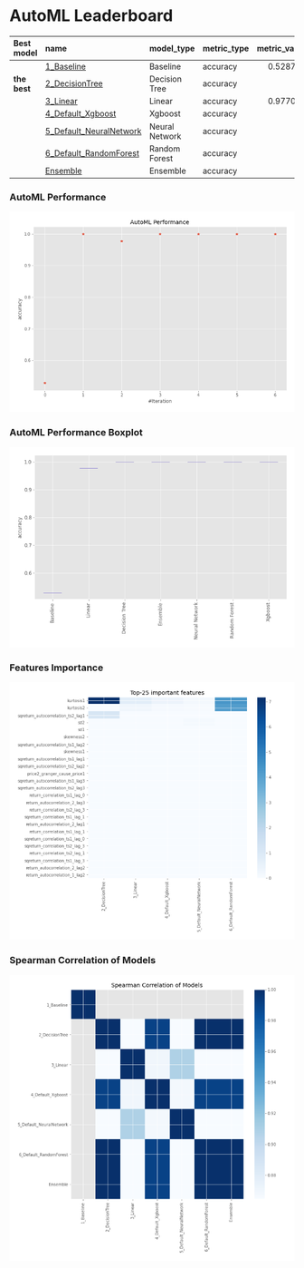 # AutoML Leaderboard

| Best model   | name                                                         | model_type     | metric_type   |   metric_value |   train_time |
|:-------------|:-------------------------------------------------------------|:---------------|:--------------|---------------:|-------------:|
|              | [1_Baseline](1_Baseline/README.md)                           | Baseline       | accuracy      |       0.528736 |        21.77 |
| **the best** | [2_DecisionTree](2_DecisionTree/README.md)                   | Decision Tree  | accuracy      |       1        |        33    |
|              | [3_Linear](3_Linear/README.md)                               | Linear         | accuracy      |       0.977011 |        29.34 |
|              | [4_Default_Xgboost](4_Default_Xgboost/README.md)             | Xgboost        | accuracy      |       1        |        32.63 |
|              | [5_Default_NeuralNetwork](5_Default_NeuralNetwork/README.md) | Neural Network | accuracy      |       1        |        24.54 |
|              | [6_Default_RandomForest](6_Default_RandomForest/README.md)   | Random Forest  | accuracy      |       1        |        30.44 |
|              | [Ensemble](Ensemble/README.md)                               | Ensemble       | accuracy      |       1        |         0.38 |

### AutoML Performance
![AutoML Performance](ldb_performance.png)

### AutoML Performance Boxplot
![AutoML Performance Boxplot](ldb_performance_boxplot.png)

### Features Importance
![features importance across models](features_heatmap.png)



### Spearman Correlation of Models
![models spearman correlation](correlation_heatmap.png)

